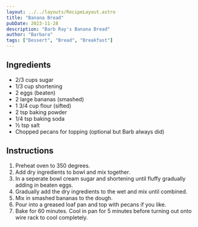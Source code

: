 ```yaml
---
layout: ../../layouts/RecipeLayout.astro
title: "Banana Bread"
pubDate: 2023-11-28
description: "Barb Ray's Banana Bread"
author: "Barbara"
tags: ["Dessert", "Bread", "Breakfast"]
---
```


<h2 class='text-2xl py-4'>Ingredients</h2>
<ul class='list-disc ms-4 ps-4 py-2'>
    <li>2/3 cups sugar</li>
    <li>1/3 cup shortening</li>
    <li>2 eggs (beaten)</li>
    <li>2 large bananas (smashed)</li>
    <li>1 3/4 cup flour (sifted)</li>
    <li>2 tsp baking powder</li>
    <li>1/4 tsp baking soda</li>
    <li>½ tsp salt</li>
    <li>Chopped pecans for topping (optional but Barb always did)</li>
</ul>
<h2 class='text-2xl py-4'>Instructions</h2>
<ol class='list-decimal ms-4 ps-4 py-2'>
    <li>Preheat oven to 350 degrees.</li>
    <li>Add dry ingredients to bowl and mix together.</li>
    <li>In a seperate bowl cream sugar and shortening until fluffy gradually adding in beaten eggs.</li>
    <li>Gradually add the dry ingredients to the wet and mix until combined.</li>
    <li>Mix in smashed bananas to the dough.</li>
    <li>Pour into a greased loaf pan and top with pecans if you like.</li>
    <li>Bake for 60 minutes. Cool in pan for 5 minutes before turning out onto wire rack to cool completely.</li>
</ol>
